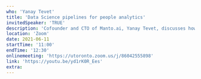 ```yaml
---
who: 'Yanay Tevet'
title: 'Data Science pipelines for people analytics'
invitedSpeaker: 'TRUE'
description: 'Cofounder and CTO of Manto.ai, Yanay Tevet, discusses how people analytics can be used to solve the problem of employee attrition'
location: 'Zoom'
date: 2021-06-11
startTime: '11:00'
endTime: '12:30'
onlinemeeting: 'https://utoronto.zoom.us/j/86042555898'
link: 'https://youtu.be/yd1rK0R_Ees'
extra: 
---
```

